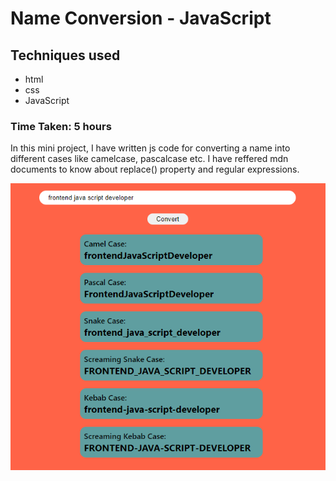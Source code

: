 # Name Conversion - JavaScript

## Techniques used
- html
- css
- JavaScript

### Time Taken: 5 hours

In this mini project, I have written js code for converting a name into different cases like camelcase, pascalcase etc. I have reffered mdn documents to know about replace() property and regular expressions.

![screen shot](./Image/screen-shot.png)